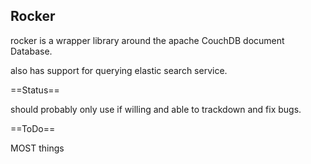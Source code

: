 Rocker
-----------------

rocker is a wrapper library around the apache CouchDB document Database.

also has support for querying elastic search service.

==Status==

should probably only use if willing and able to trackdown and fix bugs.


==ToDo==

MOST things
